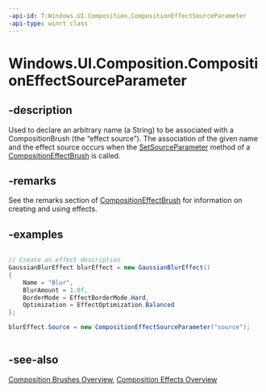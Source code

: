 ```yaml
---
-api-id: T:Windows.UI.Composition.CompositionEffectSourceParameter
-api-type: winrt class
---
```


<!-- Class syntax.
public class CompositionEffectSourceParameter : Windows.Graphics.Effects.IGraphicsEffectSource, Windows.UI.Composition.ICompositionEffectSourceParameter
-->

# Windows.UI.Composition.CompositionEffectSourceParameter

## -description
Used to declare an arbitrary name (a String) to be associated with a CompositionBrush (the “effect source”). The association of the given name and the effect source occurs when the [SetSourceParameter](compositioneffectbrush_setsourceparameter_49982457.md) method of a [CompositionEffectBrush](compositioneffectbrush.md) is called.



## -remarks
See the remarks section of [CompositionEffectBrush](compositioneffectbrush.md) for information on creating and using effects.

## -examples


```csharp

// Create an effect description 
GaussianBlurEffect blurEffect = new GaussianBlurEffect() 
{ 
    Name = "Blur", 
    BlurAmount = 1.0f, 
    BorderMode = EffectBorderMode.Hard, 
    Optimization = EffectOptimization.Balanced 
}; 

blurEffect.Source = new CompositionEffectSourceParameter("source"); 
         
```



## -see-also
[Composition Brushes Overview](/windows/uwp/graphics/composition-brushes), [Composition Effects Overview](/windows/uwp/composition/composition-effects)

